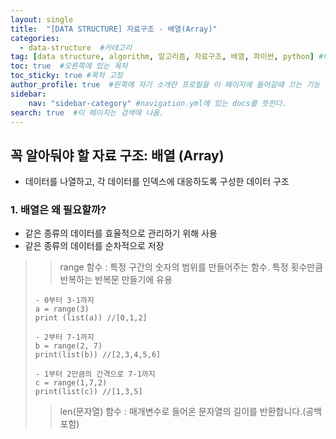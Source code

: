 ```yaml
---
layout: single
title:  "[DATA STRUCTURE] 자료구조 - 배열(Array)"
categories: 
  - data-structure  #카테고리
tag: [data structure, algorithm, 알고리즘, 자료구조, 배열, 파이썬, python] #태그
toc: true  #오른쪽에 있는 목차
toc_sticky: true #목차 고정
author_profile: true  #왼쪽에 자기 소개란 프로필을 이 페이지에 들어갈때 끄는 기능
sidebar:
    nav: "sidebar-category" #navigation.yml에 있는 docs를 뜻한다.
search: true  #이 페이지는 검색에 나옴.
---
```



## 꼭 알아둬야 할 자료 구조: 배열 (Array)
* 데이터를 나열하고, 각 데이터를 인덱스에 대응하도록 구성한 데이터 구조

### 1. 배열은 왜 필요할까?
- 같은 종류의 데이터를 효율적으로 관리하기 위해 사용
- 같은 종류의 데이터를 순차적으로 저장

> > range 함수 : 특정 구간의 숫자의 범위를 만들어주는 함수. 특정 횟수만큼 반복하는 반복문 만들기에 유용
> ```phyton
> - 0부터 3-1까지
> a = range(3)
> print (list(a)) //[0,1,2]
> 
> - 2부터 7-1까지
> b = range(2, 7)
> print(list(b)) //[2,3,4,5,6]
> 
> - 1부터 2만큼의 간격으로 7-1까지
> c = range(1,7,2) 
> print(list(c)) //[1,3,5]
> ```
> > len(문자열) 함수 : 매개변수로 들어온 문자열의 길이를 반환합니다.(공백포함)


